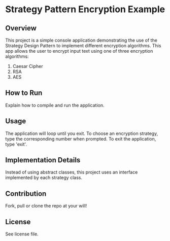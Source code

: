 # Strategy Pattern Encryption Example

## Overview

This project is a simple console application demonstrating the use of the Strategy Design Pattern to implement different encryption algorithms. This app allows the user to encrypt input text using one of three encryption algorithms:

1. Caesar Cipher
2. RSA
3. AES

## How to Run

Explain how to compile and run the application.

## Usage

The application will loop until you exit. To choose an encryption strategy, type the corresponding number when prompted. To exit the application, type 'exit'.

## Implementation Details

Instead of using abstract classes, this project uses an interface implemented by each strategy class.

## Contribution 

Fork, pull or clone the repo at your will!

## License

See license file.
